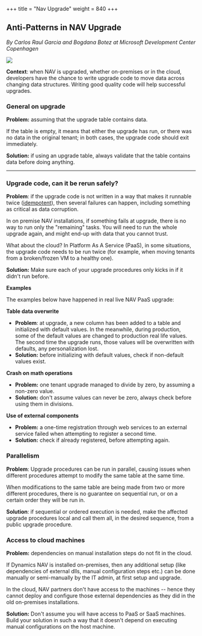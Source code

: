 +++
title = "Nav Upgrade"
weight = 840
+++
## Anti-Patterns in NAV Upgrade

_By Carlos Raul Garcia and Bogdana Botez at Microsoft Development Center Copenhagen_

[![ ][image0]][anchor0]

**Context**: when NAV is upgraded, whether on-premises or in the cloud, developers have the chance to write upgrade code to move data across changing data structures. Writing good quality code will help successful upgrades.

### General on upgrade

**Problem:** assuming that the upgrade table contains data.

If the table is empty, it means that either the upgrade has run, or there was no data in the original tenant; in both cases, the upgrade code should exit immediately.

**Solution:** if using an upgrade table, always validate that the table contains data before doing anything.

****

### Upgrade code, can it be rerun safely?

**Problem**: if the upgrade code is not written in a way that makes it runnable twice ([idempotent][anchor1]), then several failures can happen, including something as critical as data corruption.

In on premise NAV installations, if something fails at upgrade, there is no way to run only the "remaining" tasks. You will need to run the whole upgrade again, and might end-up with data that you cannot trust.

What about the cloud? In Platform As A Service (PaaS), in some situations, the upgrade code needs to be run twice (for example, when moving tenants from a broken/frozen VM to a healthy one).

**Solution:** Make sure each of your upgrade procedures only kicks in if it didn't run before.

**Examples**

The examples below have happened in real live NAV PaaS upgrade:

**Table data overwrite**

* **Problem**: at upgrade, a new column has bee­n added to a table and initialized with default values. In the meanwhile, during production, some of the default values are changed to production real life values. The second time the upgrade runs, those values will be overwritten with defaults, any personalization lost.
* **Solution:** before initializing with default values, check if non-default values exist.

**Crash on math operations**

* **Problem:** one tenant upgrade managed to divide by zero, by assuming a non-zero value.
* **Solution:** don't assume values can never be zero, always check before using them in divisions.

**Use of external components**

* **Problem:** a one-time registration through web services to an external service failed when attempting to register a second time.
* **Solution:** check if already registered, before attempting again.

### Parallelism

**Problem**: Upgrade procedures can be run in parallel, causing issues when different procedures attempt to modify the same table at the same time.

When modifications to the same table are being made from two or more different procedures, there is no guarantee on sequential run, or on a certain order they will be run in.

**Solution**: if sequential or ordered execution is needed, make the affected upgrade procedures local and call them all, in the desired sequence, from a public upgrade procedure.

### Access to cloud machines

**Problem:** dependencies on manual installation steps do not fit in the cloud.

If Dynamics NAV is installed on-premises, then any additional setup (like dependencies of external dlls, manual configuration steps etc.) can be done manually or semi-manually by the IT admin, at first setup and upgrade.

In the cloud, NAV partners don't have access to the machines -- hence they cannot deploy and configure those external dependencies as they did in the old on-premises installations.

**Solution:** Don't assume you will have access to PaaS or SaaS machines. Build your solution in such a way that it doesn't depend on executing manual configurations on the host machine.



[anchor0]: upgrade.png
[anchor1]: http://stackoverflow.com/questions/1077412/what-is-an-idempotent-operation#1077421


[image0]: upgrade.png
